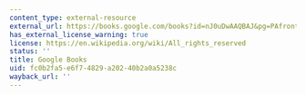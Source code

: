 ```yaml
---
content_type: external-resource
external_url: https://books.google.com/books?id=nJ0uDwAAQBAJ&pg=PAfrontcover#v=onepage&q&f=false
has_external_license_warning: true
license: https://en.wikipedia.org/wiki/All_rights_reserved
status: ''
title: Google Books
uid: fc0b2fa5-e6f7-4829-a202-40b2a0a5238c
wayback_url: ''
---
```

